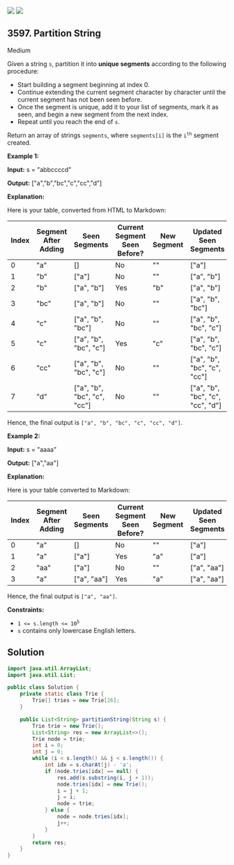 [![](https://img.shields.io/github/stars/javadev/LeetCode-in-Java?label=Stars&style=flat-square)](https://github.com/javadev/LeetCode-in-Java)
[![](https://img.shields.io/github/forks/javadev/LeetCode-in-Java?label=Fork%20me%20on%20GitHub%20&style=flat-square)](https://github.com/javadev/LeetCode-in-Java/fork)

## 3597\. Partition String

Medium

Given a string `s`, partition it into **unique segments** according to the following procedure:

*   Start building a segment beginning at index 0.
*   Continue extending the current segment character by character until the current segment has not been seen before.
*   Once the segment is unique, add it to your list of segments, mark it as seen, and begin a new segment from the next index.
*   Repeat until you reach the end of `s`.

Return an array of strings `segments`, where `segments[i]` is the <code>i<sup>th</sup></code> segment created.

**Example 1:**

**Input:** s = "abbccccd"

**Output:** ["a","b","bc","c","cc","d"]

**Explanation:**

Here is your table, converted from HTML to Markdown:

| Index | Segment After Adding | Seen Segments         | Current Segment Seen Before? | New Segment | Updated Seen Segments            |
|-------|----------------------|-----------------------|------------------------------|-------------|----------------------------------|
| 0     | "a"                  | []                    | No                           | ""          | ["a"]                            |
| 1     | "b"                  | ["a"]                 | No                           | ""          | ["a", "b"]                       |
| 2     | "b"                  | ["a", "b"]            | Yes                          | "b"         | ["a", "b"]                       |
| 3     | "bc"                 | ["a", "b"]            | No                           | ""          | ["a", "b", "bc"]                 |
| 4     | "c"                  | ["a", "b", "bc"]      | No                           | ""          | ["a", "b", "bc", "c"]            |
| 5     | "c"                  | ["a", "b", "bc", "c"] | Yes                          | "c"         | ["a", "b", "bc", "c"]            |
| 6     | "cc"                 | ["a", "b", "bc", "c"] | No                           | ""          | ["a", "b", "bc", "c", "cc"]      |
| 7     | "d"                  | ["a", "b", "bc", "c", "cc"] | No                     | ""          | ["a", "b", "bc", "c", "cc", "d"] |

Hence, the final output is `["a", "b", "bc", "c", "cc", "d"]`.

**Example 2:**

**Input:** s = "aaaa"

**Output:** ["a","aa"]

**Explanation:**

Here is your table converted to Markdown:

| Index | Segment After Adding | Seen Segments | Current Segment Seen Before? | New Segment | Updated Seen Segments |
|-------|----------------------|---------------|------------------------------|-------------|----------------------|
| 0     | "a"                  | []            | No                           | ""          | ["a"]                |
| 1     | "a"                  | ["a"]         | Yes                          | "a"         | ["a"]                |
| 2     | "aa"                 | ["a"]         | No                           | ""          | ["a", "aa"]          |
| 3     | "a"                  | ["a", "aa"]   | Yes                          | "a"         | ["a", "aa"]          |

Hence, the final output is `["a", "aa"]`.

**Constraints:**

*   <code>1 <= s.length <= 10<sup>5</sup></code>
*   `s` contains only lowercase English letters.

## Solution

```java
import java.util.ArrayList;
import java.util.List;

public class Solution {
    private static class Trie {
        Trie[] tries = new Trie[26];
    }

    public List<String> partitionString(String s) {
        Trie trie = new Trie();
        List<String> res = new ArrayList<>();
        Trie node = trie;
        int i = 0;
        int j = 0;
        while (i < s.length() && j < s.length()) {
            int idx = s.charAt(j) - 'a';
            if (node.tries[idx] == null) {
                res.add(s.substring(i, j + 1));
                node.tries[idx] = new Trie();
                i = j + 1;
                j = i;
                node = trie;
            } else {
                node = node.tries[idx];
                j++;
            }
        }
        return res;
    }
}
```